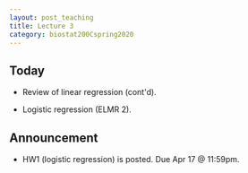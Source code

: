```yaml
---
layout: post_teaching
title: Lecture 3
category: biostat200Cspring2020
---
```


## Today

* Review of linear regression (cont'd).

* Logistic regression (ELMR 2).

## Announcement

* HW1 (logistic regression) is posted. Due Apr 17 @ 11:59pm.

